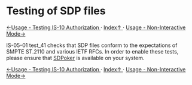 # Testing of SDP files
[←Usage - Testing IS-10 Authorization ](2.3._Usage_-_Testing_IS-10_Authorization.md) · [ Index↑ ](..) · [Usage - Non-Interactive Mode→](2.5._Usage_-_Non-Interactive_Mode.md)

IS-05-01 test_41 checks that SDP files conform to the expectations of SMPTE ST.2110 and various IETF RFCs. In order to enable these tests, please ensure that [SDPoker](https://github.com/Streampunk/sdpoker) is available on your system.

[←Usage - Testing IS-10 Authorization ](2.3._Usage_-_Testing_IS-10_Authorization.md) · [ Index↑ ](..) · [Usage - Non-Interactive Mode→](2.5._Usage_-_Non-Interactive_Mode.md)
